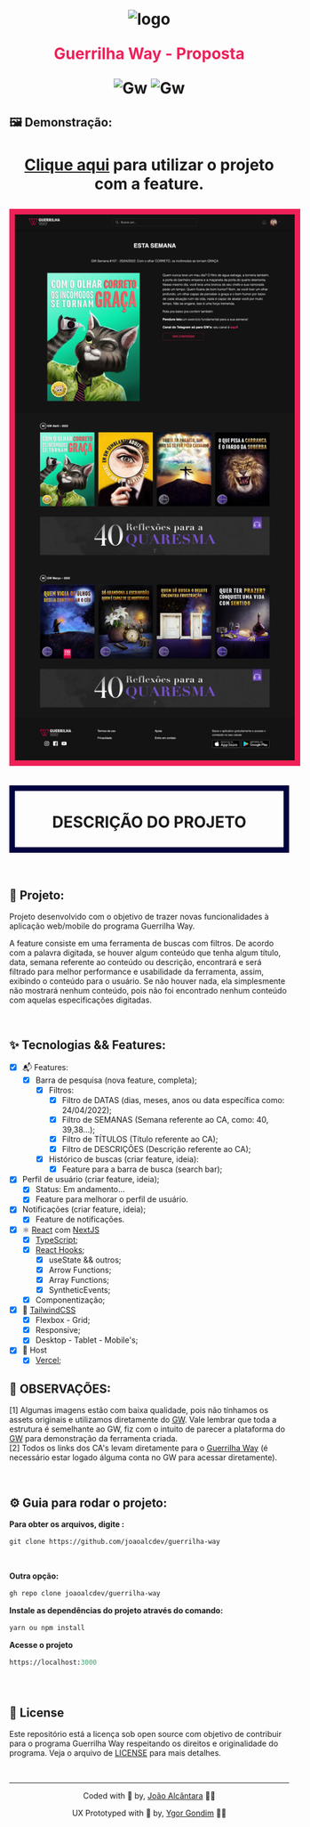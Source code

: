 <div align="center">
  <h1>
    <img alt="logo" height="30" title="logo" style="margin-top: 10px"src="./public/favicon.ico" /> 
    <p text-align="" style="color: #ee2058">Guerrilha Way - Proposta</p> 
    <p align="center">
      <img 
        src="https://img.shields.io/badge/GW-Tool%20Proposal-ee2058"
        alt="Gw" 
      />
      <img 
        src="https://img.shields.io/badge/GW-Feature%20-ee2058"
        alt="Gw" 
      />
    </p>
  </h1>
</div>

## 🖼 Demonstração:

<div align="center">
  <h1 align="center">

[Clique aqui](https://guerrilha-way.vercel.app/) para utilizar o projeto com a feature.

<img 
    src="./git-assets/cover.webp?style=flat"
    alt="Cover Project" 
    style="border: solid 10px #ee2058"
  />

  </h1>
</div>

<div align="center" style="border: solid 10px #000340">
  <h1>
    <p text-align="center">DESCRIÇÃO DO PROJETO</p> 
  </h1>
</div>

<br>

<!-- ## ⌛️ Finalization date:

- [x] Completed project: 11/04/2022
- [x] Deadline: 12/04/2022
- [x] Project Submitted: 12/04/2022 | ⏱ 11:15am (BRT GMT -3)
  - Status: Email sent for Thiago Zara && Ana... -->

<br>

## 📜 Projeto:

Projeto desenvolvido com o objetivo de trazer novas funcionalidades à aplicação web/mobile do programa Guerrilha Way.

A feature consiste em uma ferramenta de buscas com filtros. De acordo com a palavra digitada, se houver algum conteúdo que tenha algum título, data, semana referente ao conteúdo ou descrição, encontrará e será filtrado para melhor performance e usabilidade da ferramenta, assim, exibindo o conteúdo para o usuário. Se não houver nada, ela simplesmente não mostrará nenhum conteúdo, pois não foi encontrado nenhum conteúdo com aquelas especificações digitadas.

<br>

## ✨ Tecnologias && Features:

<!-- - [x] 🗂 Assets Project: -->

- [x] 📬 Features:
  - [x] Barra de pesquisa (nova feature, completa);
    - [x] Filtros:
      - [x] Filtro de DATAS (dias, meses, anos ou data específica como: 24/04/2022);
      - [x] Filtro de SEMANAS (Semana referente ao CA, como: 40, 39,38...);
      - [x] Filtro de TÍTULOS (Título referente ao CA);
      - [x] Filtro de DESCRIÇÕES (Descrição referente ao CA);
    - [x] Histórico de buscas (criar feature, ideia):
      - [x] Feature para a barra de busca (search bar);
- [x] Perfil de usuário (criar feature, ideia);
  - [x] Status: Em andamento...
  - [x] Feature para melhorar o perfil de usuário.
- [x] Notificações (criar feature, ideia);
  - [x] Feature de notificações.
        <br>
- [x] ⚛️ [React](https://reactjs.org/) com [NextJS](https://nextjs.org/)
  - [x] [TypeScript](https://www.typescriptlang.org/docs/);
  - [x] [React Hooks](https://reactjs.org/docs/hooks-intro.html);
    - [x] useState && outros;
    - [x] Arrow Functions;
    - [x] Array Functions;
    - [x] SyntheticEvents;
  - [x] Componentização;
        <br>
- [x] 🎨 [TailwindCSS](https://tailwindcss.com/)
  - [x] Flexbox - Grid;
  - [x] Responsive;
  - [x] Desktop - Tablet - Mobile's;
        <br>
- [x] 🎨 Host
  - [x] [Vercel](https://vercel.com/dashboard);
      <br>
  <!-- ## 🔨 Architecture and Infrastructure for the Project: -->

<!-- - Architecture:
  <div align="left">
  <h1 align="left"> -->
  <!-- </h1>
</div> -->

## 🔺 OBSERVAÇÕES:

[1] Algumas imagens estão com baixa qualidade, pois não tínhamos os assets originais e utilizamos diretamente do [GW](https://app.guerrilhaway.com.br/). Vale lembrar que toda a estrutura é semelhante ao GW, fiz com o intuito de parecer a plataforma do [GW](https://app.guerrilhaway.com.br/) para demonstração da ferramenta criada.<br>
[2] Todos os links dos CA's levam diretamente para o [Guerrilha Way](https://app.guerrilhaway.com.br/) (é necessário estar logado álguma conta no GW para acessar diretamente). <br>

<!-- [4] <br> -->

<br>

## ⚙️ Guia para rodar o projeto:

**Para obter os arquivos, digite :**

```cl
git clone https://github.com/joaoalcdev/guerrilha-way
```

<br />

**Outra opção:**

```cl
gh repo clone joaoalcdev/guerrilha-way
```

**Instale as dependências do projeto através do comando:**

```cl
yarn ou npm install
```

**Acesse o projeto**

```cl
https://localhost:3000
```

<br />

<!-- **Or click "Use this template" at the top of the repository to use:** -->

<div align="left">
  <h1 align="left">
    <!-- <img 
      src="./assets/cover-click-this-template.png?style=flat"
      alt="Cover Project" 
    /> -->
  </h1>
</div>

<!-- Use **yarn** or **npm install** to install project dependencies.
Then start the project.

After installing the dependencies, use

```cl
yarn start or yarn dev
```

or

```cl
npm init
``` -->

## 📄 License

<p align="justify">

Este repositório está a licença sob open source com objetivo de contribuir para o programa Guerrilha Way respeitando os direitos e originalidade do programa. Veja o arquivo de [LICENSE](./LICENSE) para mais detalhes.

</p>

<br />

---

<div align="center">

<!-- <p align="left">
Credits:
</p> -->

Coded with 🤍 by, [João Alcântara](https://github.com/https://www.instagram.com/joaoalcantara.dev/) 👋🏻

UX Prototyped with 💜 by, [Ygor Gondim](https://www.instagram.com/ygoralc/) 👋🏻

</div>
